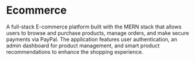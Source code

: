 # Ecommerce
A full-stack E-commerce platform built with the MERN stack that allows users to browse and purchase products, manage orders, and make secure payments via PayPal. The application features user authentication, an admin dashboard for product management, and smart product recommendations to enhance the shopping experience.
